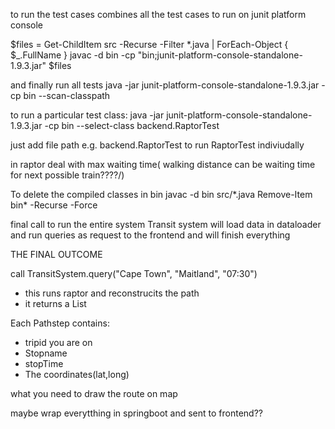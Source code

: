 to run the test cases 
combines all the test cases to run on junit platform console 

$files = Get-ChildItem src -Recurse -Filter *.java | ForEach-Object { $_.FullName }
javac -d bin -cp "bin;junit-platform-console-standalone-1.9.3.jar" $files

and finally run all tests 
java -jar junit-platform-console-standalone-1.9.3.jar -cp bin --scan-classpath


to run a particular test class:
java -jar junit-platform-console-standalone-1.9.3.jar -cp bin --select-class backend.RaptorTest

just add file path e.g. backend.RaptorTest to run RaptorTest indiviudally 


in raptor deal with max waiting time( walking distance can be waiting time for next possible train????/)



To delete the compiled classes in bin 
javac -d bin src/*.java
Remove-Item bin\* -Recurse -Force



final call to run the entire system 
Transit system will load data in dataloader and run queries as request to the frontend and will finish everything 



THE FINAL OUTCOME 

call TransitSystem.query("Cape Town", "Maitland", "07:30")
- this runs raptor and reconstrucits the path 
- it returns a List<PathStep>

Each Pathstep contains:
- tripid you are on
- Stopname
- stopTime
- The coordinates(lat,long)

what you need to draw the route on map 

maybe wrap everytthing in springboot and sent to frontend??


